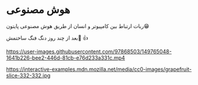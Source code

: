 # هوش مصنوعی

ربات ارتباط بین کامپیوتر و انسان از طریق هوش مصنوعی پایتون😁 ‌

بعد از چند روز دنگ فنگ ساختمش🙂 👍





https://user-images.githubusercontent.com/97868503/149765048-1641b226-bee2-446d-81cb-e76d233a331c.mp4





https://interactive-examples.mdn.mozilla.net/media/cc0-images/grapefruit-slice-332-332.jpg

